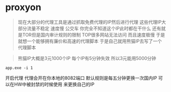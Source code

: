 # proxyon

> 现在大部分的代理工具是通过抓取免费代理的IP然后进行代理 这些代理IP大部分流量不稳定 速度慢 公交车 你完全不知道这个IP此时都在干什么 还有就是TOR但是国内审计规则的限制 TOP很多网站无法访问 而且速度极慢 于是就想一个能够拥有廉价和高速的代理脚本 于是自己就用熊猫IP去写了一个代理脚本 

> 熊猫IP大概是3元1000个IP 每个IP有5分钟失效 所以3元能用5000分钟

```
app.exe -i 1
```
开启代理 代理会开在你本地的8082端口 默认规则是每五分钟更换一次国内IP 可以在HW中被封禁的时候使用 来更换自己的IP
